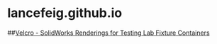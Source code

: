 # lancefeig.github.io

##[Velcro - SolidWorks Renderings for Testing Lab Fixture Containers](https://github.com/lancefeig/velcro-solidworks-renderings)
